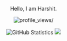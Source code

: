 <p align=center>Hello, I am Harshit.</p>
<p align="center"> <img src="https://komarev.com/ghpvc/?username=hrshtv&style=flat-square&color=fa8c00" alt=profile_views/> </p>

<p align=center>

  <img alt="GitHub Statistics" src="https://github-readme-stats.vercel.app/api?username=hrshtv&show_icons=true&title_color=fa8c00&icon_color=fa8c00&text_color=ffffff&bg_color=151515&include_all_commits=true&count_private=true">
   
  <img src = "https://github-readme-streak-stats.herokuapp.com?user=hrshtv&theme=dark&hide_border=true">
  <!--   <br>
  <img src = "https://github-readme-stats.vercel.app/api/top-langs/?username=hrshtv&langs_count=8&layout=compact"> -->
  
</p>
